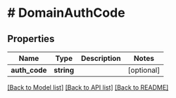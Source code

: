# # DomainAuthCode

## Properties

Name | Type | Description | Notes
------------ | ------------- | ------------- | -------------
**auth_code** | **string** |  | [optional]

[[Back to Model list]](../../README.md#models) [[Back to API list]](../../README.md#endpoints) [[Back to README]](../../README.md)
